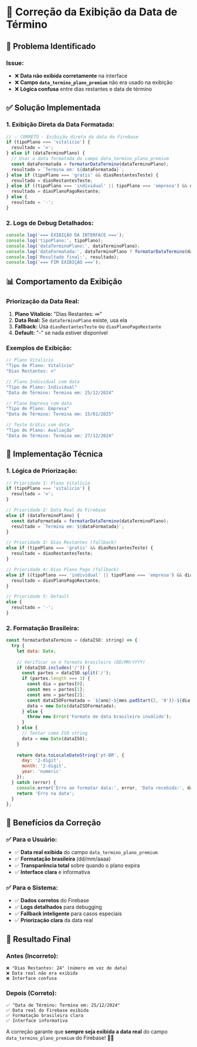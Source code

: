 # 📅 Correção da Exibição da Data de Término

## 🎯 Problema Identificado

### **Issue:**
- ❌ **Data não exibida corretamente** na interface
- ❌ **Campo `data_termino_plano_premium`** não era usado na exibição
- ❌ **Lógica confusa** entre dias restantes e data de término

## ✅ Solução Implementada

### **1. Exibição Direta da Data Formatada:**
```javascript
// ✅ CORRETO - Exibição direta da data do Firebase
if (tipoPlano === 'vitalicio') {
  resultado = '∞';
} else if (dataTerminoPlano) {
  // Usar a data formatada do campo data_termino_plano_premium
  const dataFormatada = formatarDataTermino(dataTerminoPlano);
  resultado = `Termina em: ${dataFormatada}`;
} else if (tipoPlano === 'gratis' && diasRestantesTeste) {
  resultado = diasRestantesTeste;
} else if ((tipoPlano === 'individual' || tipoPlano === 'empresa') && diasPlanoPagoRestante) {
  resultado = diasPlanoPagoRestante;
} else {
  resultado = '-';
}
```

### **2. Logs de Debug Detalhados:**
```javascript
console.log('=== EXIBIÇÃO DA INTERFACE ===');
console.log('tipoPlano:', tipoPlano);
console.log('dataTerminoPlano:', dataTerminoPlano);
console.log('dataFormatada:', dataTerminoPlano ? formatarDataTermino(dataTerminoPlano) : 'N/A');
console.log('Resultado final:', resultado);
console.log('=== FIM EXIBIÇÃO ===');
```

## 📊 Comportamento da Exibição

### **Priorização da Data Real:**
1. **Plano Vitalício:** "Dias Restantes: ∞"
2. **Data Real:** Se `dataTerminoPlano` existe, usa ela
3. **Fallback:** Usa `diasRestantesTeste` ou `diasPlanoPagoRestante`
4. **Default:** "-" se nada estiver disponível

### **Exemplos de Exibição:**
```javascript
// Plano Vitalício
"Tipo de Plano: Vitalício"
"Dias Restantes: ∞"

// Plano Individual com data
"Tipo de Plano: Individual"
"Data de Término: Termina em: 25/12/2024"

// Plano Empresa com data
"Tipo de Plano: Empresa"
"Data de Término: Termina em: 15/01/2025"

// Teste Grátis com data
"Tipo de Plano: Avaliação"
"Data de Término: Termina em: 27/12/2024"
```

## 🔧 Implementação Técnica

### **1. Lógica de Priorização:**
```javascript
// Prioridade 1: Plano Vitalício
if (tipoPlano === 'vitalicio') {
  resultado = '∞';
}

// Prioridade 2: Data Real do Firebase
else if (dataTerminoPlano) {
  const dataFormatada = formatarDataTermino(dataTerminoPlano);
  resultado = `Termina em: ${dataFormatada}`;
}

// Prioridade 3: Dias Restantes (fallback)
else if (tipoPlano === 'gratis' && diasRestantesTeste) {
  resultado = diasRestantesTeste;
}

// Prioridade 4: Dias Plano Pago (fallback)
else if ((tipoPlano === 'individual' || tipoPlano === 'empresa') && diasPlanoPagoRestante) {
  resultado = diasPlanoPagoRestante;
}

// Prioridade 5: Default
else {
  resultado = '-';
}
```

### **2. Formatação Brasileira:**
```javascript
const formatarDataTermino = (dataISO: string) => {
  try {
    let data: Date;
    
    // Verificar se é formato brasileiro (DD/MM/YYYY)
    if (dataISO.includes('/')) {
      const partes = dataISO.split('/');
      if (partes.length === 3) {
        const dia = partes[0];
        const mes = partes[1];
        const ano = partes[2];
        const dataISOFormatada = `${ano}-${mes.padStart(2, '0')}-${dia.padStart(2, '0')}T00:00:00.000Z`;
        data = new Date(dataISOFormatada);
      } else {
        throw new Error('Formato de data brasileiro inválido');
      }
    } else {
      // Tentar como ISO string
      data = new Date(dataISO);
    }
    
    return data.toLocaleDateString('pt-BR', {
      day: '2-digit',
      month: '2-digit',
      year: 'numeric'
    });
  } catch (error) {
    console.error('Erro ao formatar data:', error, 'Data recebida:', dataISO);
    return 'Erro na data';
  }
};
```

## 🎯 Benefícios da Correção

### **✅ Para o Usuário:**
- ✅ **Data real exibida** do campo `data_termino_plano_premium`
- ✅ **Formatação brasileira** (dd/mm/aaaa)
- ✅ **Transparência total** sobre quando o plano expira
- ✅ **Interface clara** e informativa

### **✅ Para o Sistema:**
- ✅ **Dados corretos** do Firebase
- ✅ **Logs detalhados** para debugging
- ✅ **Fallback inteligente** para casos especiais
- ✅ **Priorização clara** da data real

## 🚀 Resultado Final

### **Antes (Incorreto):**
```
❌ "Dias Restantes: 24" (número em vez de data)
❌ Data real não era exibida
❌ Interface confusa
```

### **Depois (Correto):**
```
✅ "Data de Término: Termina em: 25/12/2024"
✅ Data real do Firebase exibida
✅ Formatação brasileira clara
✅ Interface informativa
```

A correção garante que **sempre seja exibida a data real** do campo `data_termino_plano_premium` do Firebase! 📅✨ 